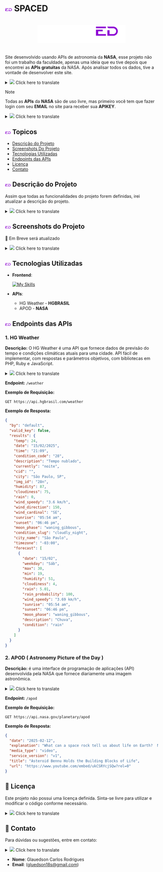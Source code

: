 # <img src="src/assets/icons/logo1x1.png" width="23px"> SPACED

<div align="center" style="padding: 20px 0" >

<img src= "src/assets/icons/SPACED-02.png" width=290px>
</div>

Site desenvolvido usando APIs de astronomia da **NASA**, esse projeto não foi um trabalho da faculdade, apenas uma ideia que eu tive depois que encontrei as **APIs gratuitas** da NASA. Após analisar todos os dados, tive a vontade de desenvolver este site.


<details>
  <summary> <img src="https://img.icons8.com/color/512/google-translate.png" width="17px"> Click here to translate </summary>
  <blockquote>
    <p>This website was developed using NASA's astronomy APIs. It wasn't a college assignment
    just an idea I had after discovering NASA's free APIs. After analyzing the available data, I felt inspired to create this project.</p>
  </blockquote>
</details>


> [!NOTE]
> 
> Todas as **APIs** da **NASA** são de uso livre, mas primeiro você tem que fazer login com seu **EMAIL** no site para receber sua **APIKEY**.

<details>
  <summary> <img src="https://img.icons8.com/color/512/google-translate.png" width="17px"> Click here to translate </summary>
  <blockquote>
    <p>All NASA APIs are free to use, but you must first sign in with your email on their website to receive an API key.</p>
  </blockquote>
</details>

## <img src="src/assets/icons/logo1x1.png" width=19 > Topicos

- [Descrição do Projeto](#descrição-do-projeto)
- [Screenshots Do Projeto](#screenshots-do-projeto)
- [Tecnologias Utilizadas](#tecnologias-utilizadas)
- [Endpoints das APIs](#endpoints-das-apis)
- [Licença](#licença)
- [Contato](#contato)

## <img src="src/assets/icons/logo1x1.png" width=19 > Descrição do Projeto

Assim que todas as funcionalidades do projeto forem definidas, irei atualizar a descrição do projeto.

<details>
  <summary> <img src="https://img.icons8.com/color/512/google-translate.png" width="17px"> Click here to translate </summary>
  <blockquote>
    <p>Once all project features are defined, I will update this section with a complete description.</p>
  </blockquote>
</details>

## <img src="src/assets/icons/logo1x1.png" width=19 > Screenshots do Projeto

🚧 Em Breve será atualizado

<details>
  <summary> <img src="https://img.icons8.com/color/512/google-translate.png" width="17px"> Click here to translate </summary>
  <blockquote>
    <p>🚧 Coming soon</p>
  </blockquote>
</details>

## <img src="src/assets/icons/logo1x1.png" width=19 > Tecnologias Utilizadas

- **Frontend**:

  [![My Skills](https://skillicons.dev/icons?i=react,vite,css)](https://skillicons.dev)

- **APIs**:
  
  - HG Weather - **HGBRASIL**
  - APOD - **NASA**
  

## <img src="src/assets/icons/logo1x1.png" width=19 > Endpoints das APIs

### 1.  HG Weather

**Descrição:**
O HG Weather é uma API que fornece dados de previsão do tempo e condições climáticas atuais para uma cidade.
API fácil de implementar, com respostas e parâmetros objetivos, com bibliotecas em PHP, Ruby e JavaScript.

<details>
  <summary> <img src="https://img.icons8.com/color/512/google-translate.png" width="17px"> Click here to translate </summary>
  <blockquote>
    <p>Description: HG Weather is an API that provides weather forecasts and current weather conditions for a city. It is easy to implement, with clear responses and straightforward parameters, and offers libraries for PHP, Ruby, and JavaScript.</p>
  </blockquote>
</details>

**Endpoint:** ``/weather``

**Exemplo de Requisição:**
```http
GET https://api.hgbrasil.com/weather
```

**Exemplo de Resposta:**
```json
{
  "by": "default",
  "valid_key": false,
  "results": {
    "temp": 24,
    "date": "15/02/2025",
    "time": "21:09",
    "condition_code": "28",
    "description": "Tempo nublado",
    "currently": "noite",
    "cid": "",
    "city": "São Paulo, SP",
    "img_id": "28n",
    "humidity": 87,
    "cloudiness": 75,
    "rain": 0,
    "wind_speedy": "3.6 km/h",
    "wind_direction": 150,
    "wind_cardinal": "SE",
    "sunrise": "05:54 am",
    "sunset": "06:46 pm",
    "moon_phase": "waning_gibbous",
    "condition_slug": "cloudly_night",
    "city_name": "São Paulo",
    "timezone": "-03:00",
    "forecast": [
      {
        "date": "15/02",
        "weekday": "Sáb",
        "max": 30,
        "min": 19,
        "humidity": 51,
        "cloudiness": 4,
        "rain": 5.01,
        "rain_probability": 100,
        "wind_speedy": "3.69 km/h",
        "sunrise": "05:54 am",
        "sunset": "06:46 pm",
        "moon_phase": "waning_gibbous",
        "description": "Chuva",
        "condition": "rain"
      }
    ]
  }
}
```

### 2. APOD (  Astronomy Picture of the Day )

**Descrição:**
é uma interface de programação de aplicações (API) desenvolvida pela NASA que fornece diariamente uma imagem astronômica.

<details>
  <summary> <img src="https://img.icons8.com/color/512/google-translate.png" width="17px"> Click here to translate </summary>
  <blockquote>
    <p>Description: This is an application programming interface (API) developed by NASA that provides a daily astronomical image.</p>
  </blockquote>
</details>

**Endpoint:** ``/apod``

**Exemplo de Requisição:**
```http
GET https://api.nasa.gov/planetary/apod
```

**Exemplo de Resposta:**
```json
{
  "date": "2025-02-12",
  "explanation": "What can a space rock tell us about life on Earth?  NASA's OSIRIS-REx spacecraft made a careful approach to the near-Earth asteroid 101955 Bennu in October of 2020 to collect surface samples.  In September 2023, the robotic spaceship returned these samples to Earth.  A recent analysis has shown, surprisingly, that the samples contained 14 out of the 20 known amino acids that are the essential building blocks of life.  The presence of the amino acids re-introduces a big question: Could life have originated in space?  However, the protein building blocks themselves held another surprise -- they contained an even mixture of left-handed and right-handed amino acids -- in contrast to our Earth which only has left-handed ones.  This raises another big question: Why does life on Earth have only left-handed amino acids?  Research on this is sure to continue.",
  "media_type": "video",
  "service_version": "v1",
  "title": "Asteroid Bennu Holds the Building Blocks of Life",
  "url": "https://www.youtube.com/embed/ukCSRYcjSQw?rel=0"
}
```

## 📄 Licença

Este projeto não possui uma licença definida. Sinta-se livre para utilizar e modificar o código conforme necessário.

<details>
  <summary> <img src="https://img.icons8.com/color/512/google-translate.png" width="17px"> Click here to translate </summary>
  <blockquote>
    <p>This project does not have a defined license. Feel free to use and modify the code as needed.</p>
  </blockquote>
</details>

## 📩 Contato

Para dúvidas ou sugestões, entre em contato:

<details>
  <summary> <img src="https://img.icons8.com/color/512/google-translate.png" width="17px"> Click here to translate </summary>
  <blockquote>
    <p>For any questions or suggestions, feel free to reach out:</p>
  </blockquote>
</details>

- **Nome**: Glauedson Carlos Rodrigues
- **Email**: (gluedson18s@gmail.com)